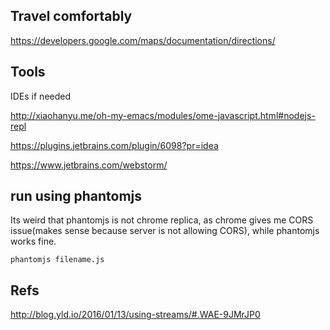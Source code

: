 Travel comfortably
--------

https://developers.google.com/maps/documentation/directions/


Tools
-----

IDEs if needed 

http://xiaohanyu.me/oh-my-emacs/modules/ome-javascript.html#nodejs-repl

https://plugins.jetbrains.com/plugin/6098?pr=idea

https://www.jetbrains.com/webstorm/


run using phantomjs
--

Its weird that phantomjs is not chrome replica, as chrome gives me CORS issue(makes sense
because server is not allowing CORS), while phantomjs works fine.

```
phantomjs filename.js
```

Refs
-------

http://blog.yld.io/2016/01/13/using-streams/#.WAE-9JMrJP0
